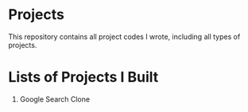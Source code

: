 # Projects
This repository contains all project codes I wrote, including all types of projects.

# Lists of Projects I Built
1. Google Search Clone

